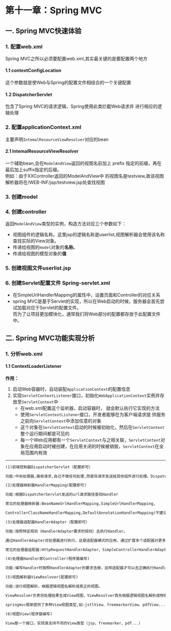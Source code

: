 # 第十一章：Spring MVC

## 一. Spring MVC快速体验
### 1. 配置web.xml
Spring MVC之所以必须要配置web.xml,其实最关键的是要配置两个地方
#### 1.1 contextConfigLocation
这个参数就是使Web与Spring的配置文件相结合的一个关键配置
#### 1.2 DispatcherServlet
包含了Spring MVC的请求逻辑，Spring使用此类拦截Web请求并 进行相应的逻辑处理
### 2. 配置applicationContext.xml
主要声明`IntemalResourceViewResolver`对应的bean
#### 2.1 IntemalResourceViewResolver 
一个辅助bean,会在`ModelAndView`返回的视图名前加上 prefix 指定的前缀，再在最后加上suffix指定的后缀。<br>
例如：由于XXController返回的ModelAndView中 的视图名是testview,故该视图解析器将在/WEB-INF/jsp/testview.jsp处查找视图
### 3. 创建model
### 4. 创建controller
返回`ModelAndView`类型的实例，构造方法对应三个参数如下：
* 视图组件的逻辑名称。这里jsp的逻辑名称是userlist,视图解析器会使用该名称查找实际的View对象。
* 传递给视图的`model`对象的**名称**。
* 传递给视图的模型对象的**值**
### 5. 创建视图文件userlist.jsp
### 6. 创建Servlet配置文件 Spring-servlet.xml
* 在SimpleUrlHandlerMapping的属性中，设置页面和Controller的对应关系
* spring MVC是基于Servlet的实现，所以在Web启动的时候，服务器会首先尝试加载对应于Servlet的配置文件。<br>
    而为了让项目更加模块化，通常我们将Web部分的配置都存放于此配置文件中。

## 二. Spring MVC功能实现分析
### 1. 分析web.xml
#### 1.1 ContextLoaderListener
**作用：** <br>
1. 启动Web容器时，自动装配`ApplicationContext`的配置信息
2. 实现`ServletContextListener`接口，初始化`WebApplicationContext`实例并存放至`ServletContext`中
    * 在web.xml配置这个监听器，启动容器时， 就会默认执行它实现的方法
    * 使用`ServletContextListener`接口，开发者能够在为客户端请求提 供服务之前向`ServletContext`中添加任意的对象
    * 这个对象在`ServletContext`启动的时候被初始化，然后在`ServletContext`整个运行期间都是可见的
    * 每一个Web应用都有一个`ServletContext`与之相关联，`ServletContext`对象在应用启动时被创建，在应用关闭的时候被销毁，`ServletContext`在全局范围内有效

---

```txt
(1)前端控制器DispatcherServlet（配置即可）

功能:中央处理器,接收请求,自己不做任何处理,而是将请求发送给其他组件进行处理。DispatcherServlet 是整个流程的控制中心。

(2)处理器映射器HandlerMapping(配置即可)

功能:根据DispatcherServlet发送的url请求路径查找Handler

常见的处理器映射器:BeanNameUrlHandlerMapping,SimpleUrlHandlerMapping,

ControllerClassNameHandlerMapping,DefaultAnnotationHandlerMapping(不建议使用)

(3)处理器适配器HandlerAdapter（配置即可）

功能:按照特定规则（HandlerAdapter要求的规则）去执行Handler。

通过HandlerAdapter对处理器进行执行，这是适配器模式的应用，通过扩展多个适配器对更多类型的处理器进行执行。

常见的处理器适配器:HttpRequestHandlerAdapter，SimpleControllerHandlerAdapter，AnnotationMethodHandlerAdapter

(4)处理器Handler即Controller(程序猿编写)

功能:编写Handler时按照HandlerAdapter的要求去做，这样适配器才可以去正确执行Handler。

(5)视图解析器ViewReslover(配置即可)

功能:进行视图解析，根据逻辑视图名解析成真正的视图。

ViewResolver负责将处理结果生成View视图，ViewResolver首先根据逻辑视图名解析成物理视图名即具体的页面地址，再生成View视图对象，最后对View进行渲染将处理结果通过页面展示给用户。

springmvc框架提供了多种View视图类型,如:jstlView、freemarkerView、pdfView...

(6)视图View(程序猿编写)

View是一个接口，实现类支持不同的View类型（jsp、freemarker、pdf...）

```


<comment/>